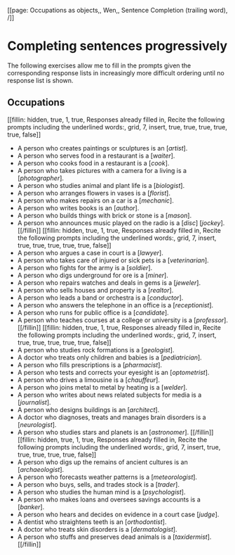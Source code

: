 [[page: Occupations as objects,, Wen,, Sentence Completion (trailing word), /]]

# Completing sentences progressively
The following exercises allow me to fill in the prompts given the corresponding response lists in increasingly more difficult ordering until no response list is shown.
## Occupations
[[fillin: hidden, true, 1, true, Responses already filled in, Recite the following prompts including the underlined words:, grid, 7, insert, true, true, true, true, true, false]]
* A person who creates paintings or sculptures is an [_artist_].
* A person who serves food in a restaurant is a [_waiter_].
* A person who cooks food in a restaurant is a [_cook_].
* A person who takes pictures with a camera for a living is a [_photographer_].
* A person who studies animal and plant life is a [_biologist_].
* A person who arranges flowers in vases is a [_florist_].
* A person who makes repairs on a car is a [_mechanic_].
* A person who writes books is an [_author_].
* A person who builds things with brick or stone is a [_mason_].
* A person who announces music played on the radio is a [_disc_] [_jockey_].
[[/fillin]]
[[fillin: hidden, true, 1, true, Responses already filled in, Recite the following prompts including the underlined words:, grid, 7, insert, true, true, true, true, true, false]]
* A person who argues a case in court is a [_lawyer_].
* A person who takes care of injured or sick pets is a [_veterinarian_].
* A person who fights for the army is a [_soldier_].
* A person who digs underground for ore is a [_miner_].
* A person who repairs watches and deals in gems is a [_jeweler_].
* A person who sells houses and property is a [_realtor_].
* A person who leads a band or orchestra is a [_conductor_].
* A person who answers the telephone in an office is a [_receptionist_].
* A person who runs for public office is a [_candidate_].
* A person who teaches courses at a college or university is a [_professor_].
[[/fillin]]
[[fillin: hidden, true, 1, true, Responses already filled in, Recite the following prompts including the underlined words:, grid, 7, insert, true, true, true, true, true, false]]
* A person who studies rock formations is a [_geologist_].
* A doctor who treats only children and babies is a [_pediatrician_].
* A person who fills prescriptions is a [_pharmacist_].
* A person who tests and corrects your eyesight is an [_optometrist_].
* A person who drives a limousine is a [_chauffeur_].
* A person who joins metal to metal by heating is a [_welder_].
* A person who writes about news related subjects for media is a [_journalist_].
* A person who designs buildings is an [_architect_].
* A doctor who diagnoses, treats and manages brain disorders  is a [_neurologist_].
* A person who studies stars and planets is an [_astronomer_].
[[/fillin]]
[[fillin: hidden, true, 1, true, Responses already filled in, Recite the following prompts including the underlined words:, grid, 7, insert, true, true, true, true, true, false]]
* A person who digs up the remains of ancient cultures is an [_archaeologist_].
* A person who forecasts weather patterns is a [_meteorologist_].
* A person who buys, sells, and trades stock is a [_trader_].
* A person who studies the human mind is a [_psychologist_].
* A person who makes loans and oversees savings accounts is a [_banker_].
* A person who hears and decides on evidence in a court case [_judge_].
* A dentist who straightens teeth is an [_orthodontist_].
* A doctor who treats skin disorders is a [_dermatologist_].
* A person who stuffs and preserves dead animals is a [_taxidermist_].
[[/fillin]]
